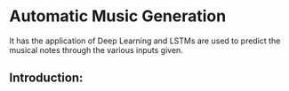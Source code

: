 # Automatic Music Generation
It has the application of Deep Learning and LSTMs are used to predict the musical notes through the various inputs given.

## Introduction:

